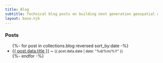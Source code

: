 ```yaml
---
title: Blog
subtitle: Technical blog posts on building next generation geospatial data science tools!
layout: base.njk
---
```


### Posts

<ul>
{%- for post in collections.blog reversed sort_by:date -%}
  <li>
    <a href={{ post.url }}>{{ post.data.title }}</a>
    <time> ~ <small>{{ post.data.date | date: "%d/%m/%Y" }}</small></time>
  </li>
{%- endfor -%}
</ul>
